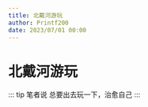 ```yaml
---
title: 北戴河游玩
author: Printf200
date: 2023/07/01 00:00
---
```


# 北戴河游玩
::: tip 笔者说
    总要出去玩一下，治愈自己
:::
